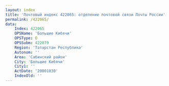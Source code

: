 ```yaml
---
layout: index
title: 'Почтовый индекс 422065: отделение почтовой связи Почты России'
permalink: /422065/
data:
    Index: 422065
    OPSName: 'Большие Кибячи'
    OPSType: О
    OPSSubm: 422079
    Region: 'Татарстан Республика'
    Autonom: ''
    Area: 'Сабинский район'
    City: 'Большие Кибячи'
    City1: ''
    ActDate: '20001030'
    IndexOld: ''
---
```

